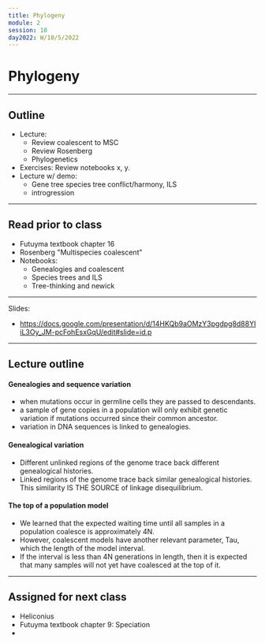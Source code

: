 ```yaml
---
title: Phylogeny
module: 2
session: 10
day2022: W/10/5/2022
---
```



# Phylogeny

----

## Outline
- Lecture:
	- Review coalescent to MSC
	- Review Rosenberg
	- Phylogenetics
- Exercises: Review notebooks x, y.
- Lecture w/ demo:
	- Gene tree species tree conflict/harmony, ILS
	- introgression

----
## Read prior to class
- Futuyma textbook chapter 16
- Rosenberg "Multispecies coalescent"
- Notebooks:
	- Genealogies and coalescent
	- Species trees and ILS
	- Tree-thinking and newick

--- 


Slides: 

- https://docs.google.com/presentation/d/14HKQb9aOMzY3pgdpg8d88YIiL3Oy_JM-pcFohEsxGqU/edit#slide=id.p

----

## Lecture outline	

#### Genealogies and sequence variation
- when mutations occur in germline cells they are passed to descendants.
- a sample of gene copies in a population will only exhibit genetic variation
if mutations occurred since their common ancestor.
- variation in DNA sequences is linked to genealogies.

#### Genealogical variation
- Different unlinked regions of the genome trace back different genealogical
histories.
- Linked regions of the genome trace back similar genealogical histories. This
similarity IS THE SOURCE of linkage disequilibrium. 

#### The top of a population model
- We learned that the expected waiting time until all samples in a population
coalesce is approximately 4N. 
- However, coalescent models have another relevant parameter, Tau, which
the length of the model interval.
- If the interval is less than 4N generations in length, then it is expected
that many samples will not yet have coalesced at the top of it.


----

## Assigned for next class
- Heliconius
- Futuyma textbook chapter 9: Speciation
- 